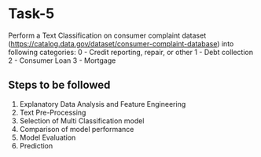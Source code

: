 # Task-5
Perform a Text Classification on consumer complaint dataset
(https://catalog.data.gov/dataset/consumer-complaint-database) into following categories:
0 - Credit reporting, repair, or other
1 - Debt collection
2 - Consumer Loan
3 - Mortgage
## Steps to be followed 
1. Explanatory Data Analysis and Feature Engineering
2. Text Pre-Processing
3. Selection of Multi Classification model
4. Comparison of model performance
5. Model Evaluation
6. Prediction

